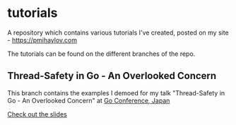 # tutorials
A repository which contains various tutorials I've created, posted on my site - https://pmihaylov.com

The tutorials can be found on the different branches of the repo.

## Thread-Safety in Go - An Overlooked Concern
This branch contains the examples I demoed for my talk "Thread-Safety in Go - An Overlooked Concern" at [Go Conference, Japan](gocon.jp)

[Check out the slides](https://speakerdeck.com/pmihaylov/thread-safety-in-go-an-overlooked-concern)
